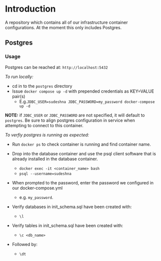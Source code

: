 # Introduction 
A repository which contains all of our infrastructure container configurations.
At the moment this only includes Postgres.

## Postgres
### Usage
Postgres can be reached at: `http://localhost:5432`

*To run locally:*
- cd in to the `postgres` directory
- Issue `docker compose up -d` with prepended credentials as KEY=VALUE pair(s)
    -  E.g.`JDBC_USER=sudeshna JDBC_PASSWORD=my_password docker-compose up -d`

**NOTE:** if `JDBC_USER` or `JDBC_PASSWORD` are not specified, it will default to `postgres`.
Be sure to align postgres configuration in service when attempting to connect to this container.

*To verfiy postgres is running as expected:*
- Run `docker ps` to check container is running and find container name.

- Drop into the database container and use the psql client software that is already installed in the database container.
    - `docker exec -it <container_name> bash`
    - `psql --username=sudeshna `

- When prompted to the password, enter the password we configured in our docker-compose.yml 
    - e.g. `my_password`.

- Verify databases in init_schema.sql have been created with:
    - `\l`

- Verify tables in init_schema.sql have been created with:
    - `\c <db_name>`

- Followed by:
    - `\dt`
